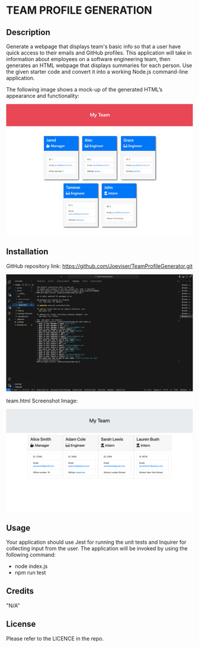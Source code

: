 # TEAM PROFILE GENERATION  

## Description

Generate a webpage that displays team's basic info so that a user have quick access to their emails and GitHub profiles.
This application will take in information about employees on a software engineering team, then generates an HTML webpage that displays summaries for each person.
Use the given starter code and convert it into a working Node.js command-line application.



The following image shows a mock-up of the generated HTML’s appearance and functionality: 

![Mock-Up](./assets/14-object-oriented-programming-challenge-demo.png)

## Installation

GitHub repository link:
https://github.com/Joeviser/TeamProfileGenerator.git


![terminal](./assets/Terminal%20Screenshot.png)

team.html Screenshot Image:

![teamProfile](./assets/TeamProfile%20Screenshot.png)


## Usage

Your application should use Jest for running the unit tests and Inquirer for collecting input from the user. The application will be invoked by using the following command:


- node index.js
- npm run test 

## Credits

"N/A"

## License

Please refer to the LICENCE in the repo.